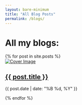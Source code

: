 ```yaml
---
layout: bare-minimum
title: "All Blog Posts"
permalink: /blogs/
---
```


<h1 class="centered-text">All my blogs:</h1>

<div class="highlighted-posts">
    {% for post in site.posts %}
    <article class="highlighted-post">
        <a href="{{ site.baseurl }}{{ post.url }}">
            <img src="{{ post.cover_image | default: '/post-covers/default.png' }}" alt="Cover Image">
        </a>
        <h2><a href="{{ site.baseurl }}{{ post.url }}">{{ post.title }}</a></h2>
        <p class="post-date">{{ post.date | date: "%B %d, %Y" }}</p>
    </article>
    {% endfor %}
</div>
